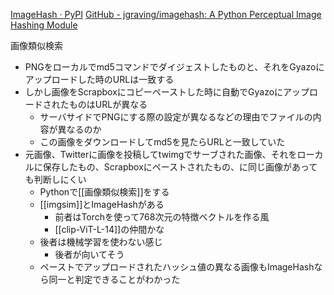 
[ImageHash · PyPI](https://pypi.org/project/ImageHash/)
[GitHub - jgraving/imagehash: A Python Perceptual Image Hashing Module](https://github.com/jgraving/imagehash)

画像類似検索
- PNGをローカルでmd5コマンドでダイジェストしたものと、それをGyazoにアップロードした時のURLは一致する
- しかし画像をScrapboxにコピーペーストした時に自動でGyazoにアップロードされたものはURLが異なる
    - サーバサイドでPNGにする際の設定が異なるなどの理由でファイルの内容が異なるのか
    - この画像をダウンロードしてmd5を見たらURLと一致していた
- 元画像、Twitterに画像を投稿してtwimgでサーブされた画像、それをローカルに保存したもの、Scrapboxにペーストされたもの、に同じ画像があっても判断しにくい
    - Pythonで[[画像類似検索]]をする
    - [[imgsim]]とImageHashがある
        - 前者はTorchを使って768次元の特徴ベクトルを作る風
        - [[clip-ViT-L-14]]の仲間かな
    - 後者は機械学習を使わない感じ
        - 後者が向いてそう
    - ペーストでアップロードされたハッシュ値の異なる画像もImageHashなら同一と判定できることがわかった
